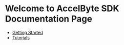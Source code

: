 # Welcome to AccelByte SDK Documentation Page

* [Getting Started](getting-started.md)
* [Tutorials](tutorial.md)